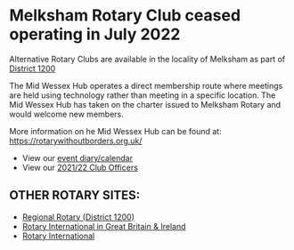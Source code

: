 # Melksham Rotary Club ceased operating in July 2022

Alternative Rotary Clubs are available in the locality of Melksham as part of [District 1200](https://www.rotary-ribi.org/districts/clubs.php?DistrictNo=1200)

The Mid Wessex Hub operates a direct membership route where meetings are held using technology rather than meeting in a specific location. The Mid Wessex Hub has taken on the charter issued to Melksham Rotary and would welcome new members. 

More information on he Mid Wessex Hub can be found at: https://rotarywithoutborders.org.uk/

- View our [event diary/calendar](https://www.melkshamrotary.org/event-calendar)
- View our [2021/22 Club Officers](https://www.melkshamrotary.org/club-officers)

## OTHER ROTARY SITES:
- [Regional Rotary (District 1200)](http://www.rotary-ribi.org/districts/homepage.php?DistrictNo=1200)
- [Rotary International in Great Britain & Ireland](http://www.rotarygbi.org/)
- [Rotary International](https://www.rotary.org/)
